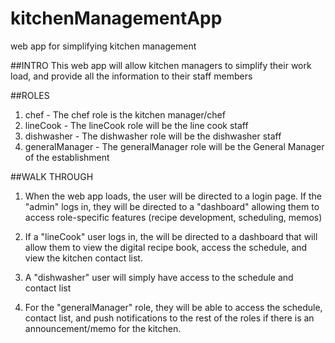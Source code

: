 # kitchenManagementApp
web app for simplifying kitchen management

##INTRO
This web app will allow kitchen managers to simplify their work load, and provide all the
    information to their staff members

##ROLES
1. chef - The chef role is the kitchen manager/chef
2. lineCook - The lineCook role will be the line cook staff
3. dishwasher - The dishwasher role will be the dishwasher staff
4. generalManager - The generalManager role will be the General Manager of the establishment

##WALK THROUGH
1. When the web app loads, the user will be directed to a login page.  If the "admin" logs in, they will be directed to a "dashboard" allowing them to access role-specific features (recipe development, scheduling, memos)

2. If a "lineCook" user logs in, the will be directed to a dashboard that will allow them to view the digital recipe book, access the schedule, and view the kitchen contact list.

3. A "dishwasher" user will simply have access to the schedule and contact list

4. For the "generalManager" role, they will be able to access the schedule, contact list, and push notifications to the rest of the roles if there is an announcement/memo for the kitchen.